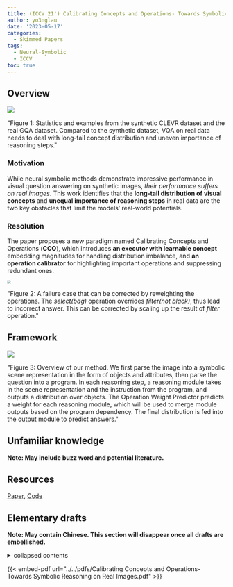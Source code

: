 ```yaml
---
title: (ICCV 21') Calibrating Concepts and Operations- Towards Symbolic Reasoning on Real Images
author: yo3nglau
date: '2023-05-17'
categories:
  - Skimmed Papers
tags:
  - Neural-Symbolic
  - ICCV
toc: true
---
```


## Overview

![](https://s1.ax1x.com/2023/05/18/p9fBcCR.png)

"Figure 1: Statistics and examples from the synthetic CLEVR dataset and the real GQA dataset. Compared to the synthetic dataset, VQA on real data needs to deal with long-tail concept distribution and uneven importance of reasoning steps."

### Motivation

While neural symbolic methods demonstrate impressive performance in visual question answering on synthetic images, *their performance suffers on real images*. This work identifies that the **long-tail distribution of visual concepts** and **unequal importance of reasoning steps** in real data are the two key obstacles that limit the models’ real-world potentials.

### Resolution

The paper proposes a new paradigm named Calibrating Concepts and Operations (**CCO**), which introduces **an executor with learnable concept** embedding magnitudes for handling distribution imbalance, and **an operation calibrator** for highlighting important operations and suppressing redundant ones.

<img src="https://s1.ax1x.com/2023/05/18/p9fBrE4.png" style="zoom:50%;">

"Figure 2: A failure case that can be corrected by reweighting the operations. The *select(bag)* operation overrides *filter(not black)*, thus lead to incorrect answer. This can be corrected by scaling up the result of *filter* operation."

## Framework


![](https://s1.ax1x.com/2023/05/18/p9fBy59.png)

"Figure 3: Overview of our method. We first parse the image into a symbolic scene representation in the form of objects and attributes, then parse the question into a program. In each reasoning step, a reasoning module takes in the scene representation and the instruction from the program, and outputs a distribution over objects. The Operation Weight Predictor predicts a weight for each reasoning module, which will be used to merge module outputs based on the program dependency. The final distribution is fed into the output module to predict answers."

## Unfamiliar knowledge

**Note: May include buzz word and potential literature.**

## Resources

[Paper](https://openaccess.thecvf.com/content/ICCV2021/papers/Li_Calibrating_Concepts_and_Operations_Towards_Symbolic_Reasoning_on_Real_Images_ICCV_2021_paper.pdf), [Code](https://github.com/Lizw14/CaliCO)

## Elementary drafts

**Note: May contain Chinese. This section will disappear once all drafts are embellished.**

<details>
	<summary>collapsed contents</summary>
		add more details
</details>

{{< embed-pdf url="../../pdfs/Calibrating Concepts and Operations- Towards Symbolic Reasoning on Real Images.pdf" >}}
